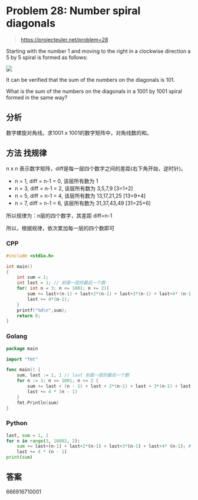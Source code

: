 # Problem 28: Number spiral diagonals

> https://projecteuler.net/problem=28

Starting with the number 1 and moving to the right in a clockwise direction a 5 by 5 spiral is formed as follows:

![](https://blog-1252824460.cos.ap-nanjing.myqcloud.com/project_euler_28_1.png)

It can be verified that the sum of the numbers on the diagonals is 101.

What is the sum of the numbers on the diagonals in a 1001 by 1001 spiral formed in the same way?


## 分析
数字螺旋对角线。求1001 x 1001的数字矩阵中，对角线数的和。

## 方法 找规律

n x n 表示数字矩阵，diff是每一层四个数字之间的差距(右下角开始，逆时针)。

- n = 1, diff = n-1 = 0,  该层所有数为 1
- n = 3, diff = n-1 = 2,  该层所有数为 3,5,7,9     [3=1+2]
- n = 5, diff = n-1 = 4,  该层所有数为 13,17,21,25 [13=9+4]
- n = 7, diff = n-1 = 6,  该层所有数为 31,37,43,49 [31=25+6]

所以规律为：n层的四个数字，其差距 diff=n-1

所以，根据规律，依次累加每一层的四个数即可

### CPP

```cpp
#include <stdio.h>

int main()
{
    int sum = 1;
    int last = 1; // 前面一层的最后一个数
    for( int n = 3; n <= 1001; n += 2){
        sum += last+(n-1) + last+2*(n-1) + last+3*(n-1) + last+4* (n-1); //每行四个数(右下角 + 左下角 + 左上角 + 右上角)
        last += 4*(n-1);
    }
    printf("%d\n",sum);
    return 0;
}
```

### Golang

```go
package main

import "fmt"

func main() {
	sum, last := 1, 1 // last 前面一层的最后一个数
	for n := 3; n <= 1001; n += 2 {
		sum += last + (n - 1) + last + 2*(n-1) + last + 3*(n-1) + last + 4*(n-1) //每行四个数(右下角 + 左下角 + 左上角 + 右上角)
		last += 4 * (n - 1)
	}
	fmt.Println(sum)
}

```


### Python

```python
last, sum = 1, 1
for n in range(3, 10002, 2):
    sum += last+(n-1) + last+2*(n-1) + last+3*(n-1) + last+4* (n-1); # four number each cycle
    last += 4 * (n - 1)
print(sum)
```

## 答案
666916710001
